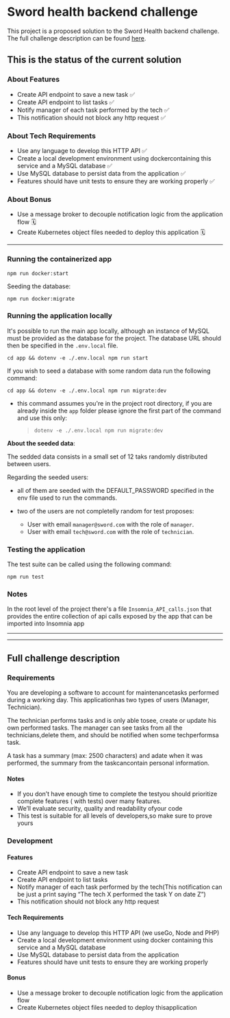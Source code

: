# Sword health backend challenge

This project is a proposed solution to the Sword Health backend challenge. The full challenge description can be found [here](#full-challenge-description).

## This is the status of the current solution

### About Features

- Create API endpoint to save a new task ✅
- Create API endpoint to list tasks ✅
- Notify manager of each task performed by the tech ✅
- This notification should not block any http request ✅

### About Tech Requirements

- Use any language to develop this HTTP API ✅
- Create a local development environment using dockercontaining this service and a MySQL database ✅
- Use MySQL database to persist data from the application ✅
- Features should have unit tests to ensure they are working properly ✅

### About Bonus

- Use a message broker to decouple notification logic from the application flow 🗓
- Create Kubernetes object files needed to deploy this application 🗓

---

### Running the containerized app

```
npm run docker:start
```

Seeding the database:

```
npm run docker:migrate
```

### Running the application locally

It's possible to run the main app locally, although an instance of MySQL must be provided as the database for the project. The database URL should then be specified in the `.env.local` file.

```
cd app && dotenv -e ./.env.local npm run start
```

If you wish to seed a database with some random data run the following command:

```
cd app && dotenv -e ./.env.local npm run migrate:dev
```

- this command assumes you're in the project root directory, if you are already inside the `app` folder please ignore the first part of the command and use this only:
  > `dotenv -e ./.env.local npm run migrate:dev`

**About the seeded data**:

The sedded data consists in a small set of 12 taks randomly distributed between users.

Regarding the seeded users:

- all of them are seeded with the DEFAULT_PASSWORD specified in the env file used to run the commands.

- two of the users are not completelly random for test proposes:
  - User with email `manager@sword.com` with the role of `manager`.
  - User with email `tech@sword.com` with the role of `technician`.

### Testing the application

The test suite can be called using the following command:

```
npm run test
```

### Notes

In the root level of the project there's a file `Insomnia_API_calls.json` that provides the entire collection of api calls exposed by the app that can be imported into Insomnia app

---

---

## Full challenge description

### Requirements

You are developing a software to account for maintenancetasks performed during a working day. This applicationhas two types of users (Manager, Technician).

The technician performs tasks and is only able tosee, create or update his own performed tasks.
The manager can see tasks from all the technicians,delete them, and should be notified when some techperformsa task.

A task has a summary (max: 2500 characters) and adate when it was performed, the summary from the taskcancontain personal information.

#### Notes

- If you don’t have enough time to complete the testyou should prioritize complete features ( with tests) over many features.
- We’ll evaluate security, quality and readability ofyour code
- This test is suitable for all levels of developers,so make sure to prove yours

### Development

#### Features

- Create API endpoint to save a new task
- Create API endpoint to list tasks
- Notify manager of each task performed by the tech(This notification can be just a print saying “The tech X performed the task Y on date Z”)
- This notification should not block any http request

#### Tech Requirements

- Use any language to develop this HTTP API (we useGo, Node and PHP)
- Create a local development environment using docker containing this service and a MySQL database
- Use MySQL database to persist data from the application
- Features should have unit tests to ensure they are working properly

#### Bonus

- Use a message broker to decouple notification logic from the application flow
- Create Kubernetes object files needed to deploy thisapplication
